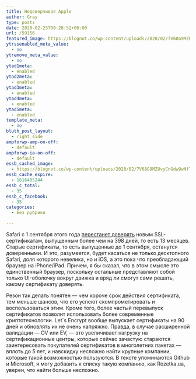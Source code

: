 ```yaml
---
title: Недоверчивая Apple
author: Gray
type: posts
date: 2020-02-25T09:28:52+00:00
url: /59156
featured_image: https://blognot.co/wp-content/uploads/2020/02/7V68G9MZUvyCnGdw9wNfTc-1200-80.jpg
ytrssenabled_meta_value:
  - no
ytremove_meta_value:
  - no
ytad1meta:
  - enabled
ytad2meta:
  - enabled
ytad3meta:
  - enabled
ytad4meta:
  - enabled
ytad5meta:
  - enabled
template_meta:
  - no
bluth_post_layout:
  - right_side
ampforwp-amp-on-off:
  - default
ampforwp-ia-on-off:
  - default
essb_cached_image:
  - https://blognot.co/wp-content/uploads/2020/02/7V68G9MZUvyCnGdw9wNfTc-1200-80.jpg
essb_cache_expire:
  - 1616405244
essb_c_total:
  - 35
essb_c_facebook:
  - 35
categories:
  - Без рубрики

---
```








Safari с 1 сентября этого года [перестанет доверять][1] новым SSL-сертификатам, выпущенным более чем на 398 дней, то есть 13 месяцев. Старые сертификаты, то есть выпущенные до 1 сентября, останутся доверенными. И это, разумеется, будет касаться не только десктопного Safari, доля которого невелика, но и iOS, а это пока что преобладающий браузер на iPhone/iPad. Причем, я бы сказал, что в этом смысле это единственный браузер, поскольку остальные представляют собой только UI-оболочку вокруг движка и вряд ли смогут сами решать, какому сертификату доверять.

Резон так делать понятен —&nbsp;чем короче срок действия сертификата, тем меньше шансов, что его успеют скомпрометировать и воспользоваться этим. Кроме того, более частый перевыпуск сертификатов позволит использовать более современные криптотехнологии. Let\`s Encrypt вообще выпускает сертификаты на 90 дней и обновлять их не очень напряжно. Правда, в случае расширенной валидации — OV или EV, — это увеличивает нагрузку на сертификационные центры, которые сейчас зачастую стараются заинтересовать покупателей сертификатов в многолетних пакетах — вплоть до 5 лет, и навскидку несложно найти крупные компании, которые такой возможностью пользуются. В тексте упоминаются Github и Microsoft, я могу добавить к списку такую компанию, как Rozetka.ua, уверен, что найти больше несложно.

 [1]: https://www.theregister.co.uk/2020/02/20/apple_shorter_cert_lifetime/